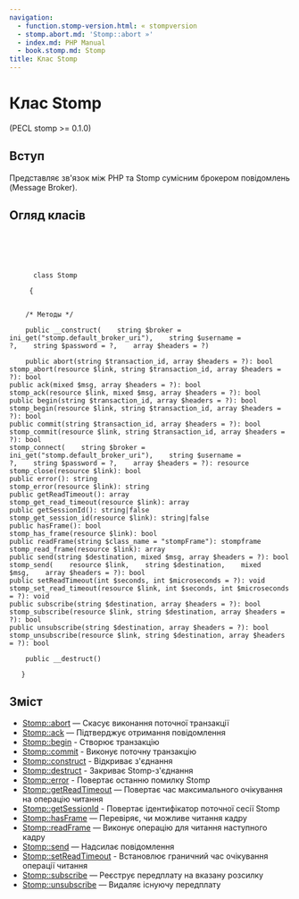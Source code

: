```yaml
---
navigation:
  - function.stomp-version.html: « stompversion
  - stomp.abort.md: 'Stomp::abort »'
  - index.md: PHP Manual
  - book.stomp.md: Stomp
title: Клас Stomp
---
```

# Клас Stomp

(PECL stomp >= 0.1.0)

## Вступ

Представляє зв'язок між PHP та Stomp сумісним брокером повідомлень (Message Broker).

## Огляд класів

```classsynopsis



    
     
      class Stomp
     
     {


    /* Методы */
    
    public __construct(    string $broker = ini_get("stomp.default_broker_uri"),    string $username = ?,    string $password = ?,    array $headers = ?)

    public abort(string $transaction_id, array $headers = ?): bool
stomp_abort(resource $link, string $transaction_id, array $headers = ?): bool
public ack(mixed $msg, array $headers = ?): bool
stomp_ack(resource $link, mixed $msg, array $headers = ?): bool
public begin(string $transaction_id, array $headers = ?): bool
stomp_begin(resource $link, string $transaction_id, array $headers = ?): bool
public commit(string $transaction_id, array $headers = ?): bool
stomp_commit(resource $link, string $transaction_id, array $headers = ?): bool
stomp_connect(    string $broker = ini_get("stomp.default_broker_uri"),    string $username = ?,    string $password = ?,    array $headers = ?): resource
stomp_close(resource $link): bool
public error(): string
stomp_error(resource $link): string
public getReadTimeout(): array
stomp_get_read_timeout(resource $link): array
public getSessionId(): string|false
stomp_get_session_id(resource $link): string|false
public hasFrame(): bool
stomp_has_frame(resource $link): bool
public readFrame(string $class_name = "stompFrame"): stompframe
stomp_read_frame(resource $link): array
public send(string $destination, mixed $msg, array $headers = ?): bool
stomp_send(    resource $link,    string $destination,    mixed $msg,    array $headers = ?): bool
public setReadTimeout(int $seconds, int $microseconds = ?): void
stomp_set_read_timeout(resource $link, int $seconds, int $microseconds = ?): void
public subscribe(string $destination, array $headers = ?): bool
stomp_subscribe(resource $link, string $destination, array $headers = ?): bool
public unsubscribe(string $destination, array $headers = ?): bool
stomp_unsubscribe(resource $link, string $destination, array $headers = ?): bool

    public __destruct()

   }
```

## Зміст

-   [Stomp::abort](stomp.abort.md) — Скасує виконання поточної транзакції
-   [Stomp::ack](stomp.ack.md) — Підтверджує отримання повідомлення
-   [Stomp::begin](stomp.begin.md) - Створює транзакцію
-   [Stomp::commit](stomp.commit.md) - Виконує поточну транзакцію
-   [Stomp::construct](stomp.construct.md) - Відкриває з'єднання
-   [Stomp::destruct](stomp.destruct.md) - Закриває Stomp-з'єднання
-   [Stomp::error](stomp.error.md) - Повертає останню помилку Stomp
-   [Stomp::getReadTimeout](stomp.getreadtimeout.md) — Повертає час максимального очікування на операцію читання
-   [Stomp::getSessionId](stomp.getsessionid.md) - Повертає ідентифікатор поточної сесії Stomp
-   [Stomp::hasFrame](stomp.hasframe.md) — Перевіряє, чи можливе читання кадру
-   [Stomp::readFrame](stomp.readframe.md) — Виконує операцію для читання наступного кадру
-   [Stomp::send](stomp.send.md) — Надсилає повідомлення
-   [Stomp::setReadTimeout](stomp.setreadtimeout.md) - Встановлює граничний час очікування операції читання
-   [Stomp::subscribe](stomp.subscribe.md) — Реєструє передплату на вказану розсилку
-   [Stomp::unsubscribe](stomp.unsubscribe.md) — Видаляє існуючу передплату
